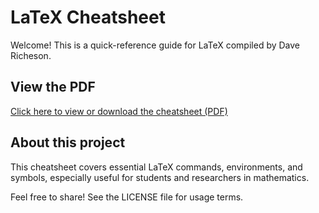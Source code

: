 # LaTeX Cheatsheet

Welcome! This is a quick-reference guide for LaTeX compiled by Dave Richeson.

## View the PDF

[Click here to view or download the cheatsheet (PDF)](latexcheatsheet.pdf)

## About this project

This cheatsheet covers essential LaTeX commands, environments, and symbols, especially useful for students and researchers in mathematics.

Feel free to share! See the LICENSE file for usage terms.

